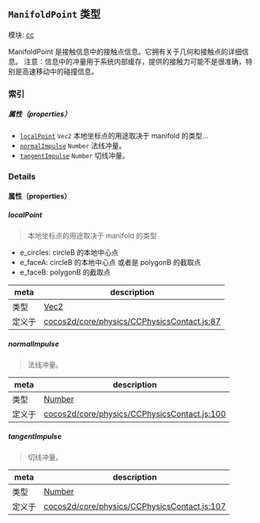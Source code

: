 ## `ManifoldPoint` 类型



模块: [cc](../modules/cc.md)


ManifoldPoint 是接触信息中的接触点信息。它拥有关于几何和接触点的详细信息。
注意：信息中的冲量用于系统内部缓存，提供的接触力可能不是很准确，特别是高速移动中的碰撞信息。


### 索引

##### 属性（properties）

  - [`localPoint`](#localpoint) `Vec2` 本地坐标点的用途取决于 manifold 的类型...
  - [`normalImpulse`](#normalimpulse) `Number` 法线冲量。
  - [`tangentImpulse`](#tangentimpulse) `Number` 切线冲量。





### Details


#### 属性（properties）


##### localPoint

> 本地坐标点的用途取决于 manifold 的类型
- e_circles: circleB 的本地中心点
- e_faceA: circleB 的本地中心点 或者是 polygonB 的截取点
- e_faceB: polygonB 的截取点

| meta | description |
|------|-------------|
| 类型 | <a href="../classes/Vec2.html" class="crosslink">Vec2</a> |
| 定义于 | [cocos2d/core/physics/CCPhysicsContact.js:87](https://github.com/cocos-creator/engine/blob/79542d65dc19c8718cb54c9afa022e8f91855f48/cocos2d/core/physics/CCPhysicsContact.js#L87) |



##### normalImpulse

> 法线冲量。

| meta | description |
|------|-------------|
| 类型 | <a href="https://developer.mozilla.org/en/JavaScript/Reference/Global_Objects/Number" class="crosslink external" target="_blank">Number</a> |
| 定义于 | [cocos2d/core/physics/CCPhysicsContact.js:100](https://github.com/cocos-creator/engine/blob/79542d65dc19c8718cb54c9afa022e8f91855f48/cocos2d/core/physics/CCPhysicsContact.js#L100) |



##### tangentImpulse

> 切线冲量。

| meta | description |
|------|-------------|
| 类型 | <a href="https://developer.mozilla.org/en/JavaScript/Reference/Global_Objects/Number" class="crosslink external" target="_blank">Number</a> |
| 定义于 | [cocos2d/core/physics/CCPhysicsContact.js:107](https://github.com/cocos-creator/engine/blob/79542d65dc19c8718cb54c9afa022e8f91855f48/cocos2d/core/physics/CCPhysicsContact.js#L107) |







